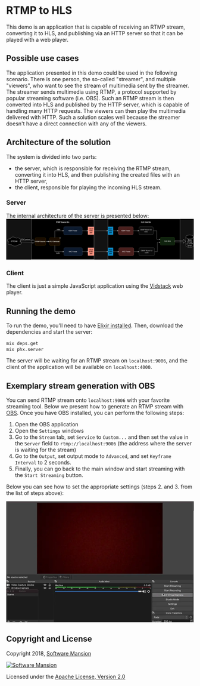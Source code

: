 # RTMP to HLS

This demo is an application that is capable of receiving an RTMP stream, converting it to HLS, and publishing via an HTTP server so that it can be played with a web player.

## Possible use cases

The application presented in this demo could be used in the following scenario.
There is one person, the so-called "streamer", and multiple "viewers", who want to see the stream of multimedia sent by the streamer.
The streamer sends multimedia using RTMP, a protocol supported by popular streaming software (i.e. OBS). Such an RTMP stream is then converted into HLS and published by the HTTP server, which is capable of handling many HTTP requests. The viewers can then play the multimedia delivered with HTTP. Such a solution scales well because the streamer doesn't have a direct connection with any of the viewers.

## Architecture of the solution

The system is divided into two parts:

- the server, which is responsible for receiving the RTMP stream, converting it into HLS, and then publishing the created files with an HTTP server,
- the client, responsible for playing the incoming HLS stream.

### Server

The internal architecture of the server is presented below:
![Server scheme](doc_assets/RTMP_to_HLS_pipeline.png)

### Client

The client is just a simple JavaScript application using the [Vidstack](https://www.vidstack.io/) web player.

## Running the demo

To run the demo, you'll need to have [Elixir installed](https://elixir-lang.org/install.html). Then, download the dependencies and start the server:

```shell
mix deps.get
mix phx.server
```

The server will be waiting for an RTMP stream on `localhost:9006`, and the client of the application will be available on `localhost:4000`.

## Exemplary stream generation with OBS

You can send RTMP stream onto `localhost:9006` with your favorite streaming tool. Below we present how to generate an RTMP stream with
[OBS](https://obsproject.com).
Once you have OBS installed, you can perform the following steps:

1. Open the OBS application
2. Open the `Settings` windows
3. Go to the `Stream` tab, set `Service` to `Custom...` and then set the value in the `Server` field to `rtmp://localhost:9006` (the address where the server is waiting for the stream)
4. Go to the `Output`, set output mode to `Advanced`, and set `Keyframe Interval` to 2 seconds.
5. Finally, you can go back to the main window and start streaming with the `Start Streaming` button.

Below you can see how to set the appropriate settings (steps 2. and 3. from the list of steps above):

![OBS settings](doc_assets/OBS_settings.webp)

## Copyright and License

Copyright 2018, [Software Mansion](https://swmansion.com/?utm_source=git&utm_medium=readme&utm_campaign=membrane)

[![Software Mansion](https://membraneframework.github.io/static/logo/swm_logo_readme.png)](https://swmansion.com/?utm_source=git&utm_medium=readme&utm_campaign=membrane)

Licensed under the [Apache License, Version 2.0](LICENSE)
